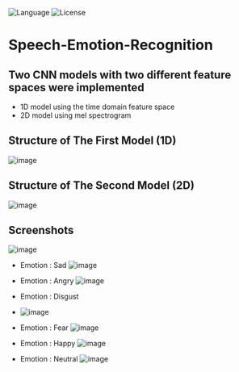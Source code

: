 ![Language](https://img.shields.io/badge/language-Python%20-blue.svg)
![License](https://img.shields.io/badge/License-GPL&ndash;3.0%20-purple.svg)

# Speech-Emotion-Recognition
## Two CNN models with two different feature spaces were implemented
- 1D model using the time domain feature space
- 2D model using mel spectrogram
## Structure of The First Model (1D)
![image](https://user-images.githubusercontent.com/58489322/169652237-a329a396-1f60-40ba-bc1e-0e60e40ed006.png)

## Structure of The Second Model (2D)
![image](https://user-images.githubusercontent.com/58489322/169652213-d0682974-bd4f-44f5-92f9-d9da7ee60ee6.png)

## Screenshots

![image](https://user-images.githubusercontent.com/58489322/169652177-e11d9785-2eeb-4757-a626-60e1e8317ae5.png)

  * Emotion : Sad
![image](https://user-images.githubusercontent.com/58489322/169651974-19279bb3-83f5-49be-a42f-4bbf07fce64f.png)

* Emotion : Angry
![image](https://user-images.githubusercontent.com/58489322/169652064-cc644e59-14b9-4010-8cc8-21cf6e5106a5.png)

* Emotion : Disgust
* ![image](https://user-images.githubusercontent.com/58489322/169652071-62de778a-db27-4b38-92c8-c22c04e0c5fe.png)

* Emotion : Fear
![image](https://user-images.githubusercontent.com/58489322/169652087-9f19b9e0-a260-4be7-9ba8-626a39db531d.png)

* Emotion : Happy
![image](https://user-images.githubusercontent.com/58489322/169652125-98f4cca9-b2d3-41fa-9807-68076827fec5.png)

* Emotion : Neutral
![image](https://user-images.githubusercontent.com/58489322/169652134-103e08fc-62e3-4455-bfbe-6e8d3e99a436.png)
